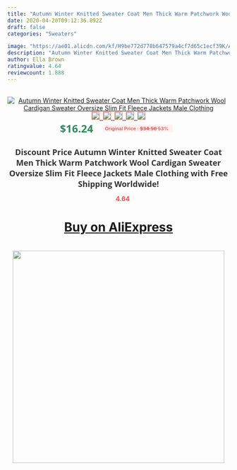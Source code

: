```yaml
---
title: "Autumn Winter Knitted Sweater Coat Men Thick Warm Patchwork Wool Cardigan Sweater Oversize Slim Fit Fleece Jackets Male Clothing"
date: 2020-04-20T09:12:36.892Z
draft: false
categories: "Sweaters"

image: "https://ae01.alicdn.com/kf/H9be772d778b647579a4cf7d65c1ecf39K/Autumn-Winter-Knitted-Sweater-Coat-Men-Thick-Warm-Patchwork-Wool-Cardigan-Sweater-Oversize-Slim-Fit-Fleece.jpg"
description: "Autumn Winter Knitted Sweater Coat Men Thick Warm Patchwork Wool Cardigan Sweater Oversize Slim Fit Fleece Jackets Male Clothing"
author: Ella Brown
ratingvalue: 4.64
reviewcount: 1.888
---
```

<br>
<div style="text-align: center;">
<a href="https://s.click.aliexpress.com/e/_Aflqsd" target="_blank" rel="nofollow noopener noreferrer"><img alt="Autumn Winter Knitted Sweater Coat Men Thick Warm Patchwork Wool Cardigan Sweater Oversize Slim Fit Fleece Jackets Male Clothing" class="magnifier-image" src="https://ae01.alicdn.com/kf/H9be772d778b647579a4cf7d65c1ecf39K/Autumn-Winter-Knitted-Sweater-Coat-Men-Thick-Warm-Patchwork-Wool-Cardigan-Sweater-Oversize-Slim-Fit-Fleece.jpg_640x640.jpg">
<br>
<img style="border:1px solid salmon" src="https://ae01.alicdn.com/kf/H9be772d778b647579a4cf7d65c1ecf39K/Autumn-Winter-Knitted-Sweater-Coat-Men-Thick-Warm-Patchwork-Wool-Cardigan-Sweater-Oversize-Slim-Fit-Fleece.jpg_120x120.jpg">&nbsp;&nbsp;<img style="border:1px solid salmon" src="https://ae01.alicdn.com/kf/H27cc7c51d82b474a819e66ebc376c55fa/Autumn-Winter-Knitted-Sweater-Coat-Men-Thick-Warm-Patchwork-Wool-Cardigan-Sweater-Oversize-Slim-Fit-Fleece.jpg_120x120.jpg">&nbsp;&nbsp;<img style="border:1px solid salmon" src="https://ae01.alicdn.com/kf/H7ff1eb92ed0649a0ae5879e0df81db87U/Autumn-Winter-Knitted-Sweater-Coat-Men-Thick-Warm-Patchwork-Wool-Cardigan-Sweater-Oversize-Slim-Fit-Fleece.jpg_120x120.jpg">&nbsp;&nbsp;<img style="border:1px solid salmon" src="https://ae01.alicdn.com/kf/H2738b75aebf9478e9754c2a8e6021188i/Autumn-Winter-Knitted-Sweater-Coat-Men-Thick-Warm-Patchwork-Wool-Cardigan-Sweater-Oversize-Slim-Fit-Fleece.jpg_120x120.jpg">&nbsp;&nbsp;<img style="border:1px solid salmon" src="https://ae01.alicdn.com/kf/H0e2b6f1fdbf548b2875751d42f76086dp/Autumn-Winter-Knitted-Sweater-Coat-Men-Thick-Warm-Patchwork-Wool-Cardigan-Sweater-Oversize-Slim-Fit-Fleece.jpg_120x120.jpg"></a></div><br0>
<div style="text-align: center;"><span style="background-color: white; border: 0px; box-sizing: border-box; color: seagreen; display: inline-block; font-family: &quot;open sans&quot; , &quot;arial&quot; , &quot;helvetica&quot; , sans-serif , &quot;heiti&quot;; font-size: 24px; font-stretch: inherit; font-weight: 700; line-height: inherit; margin: 0px 10px 0px 0px; padding: 0px; vertical-align: middle;">$16.24 </span>
<span style="background: rgb(255 , 241 , 241); border-radius: 3px; border: 0px; box-sizing: border-box; color: #ff4747; display: inline-block; font-family: inherit; font-size: 12px; font-stretch: inherit; font-style: inherit; font-variant: inherit; font-weight: 600; line-height: inherit; margin: 0px; padding: 2px 5px; transform: scale(0.9); vertical-align: middle;">Original Price : <b style="text-decoration: line-through;">$34.56 </b> 53%&nbsp;&nbsp;</span></div>
<h1 style="color: #333333; display: inline-block; font-family: &quot;open sans&quot; , &quot;arial&quot; , &quot;helvetica&quot; , sans-serif , &quot;heiti&quot;; font-size: 18px; font-stretch: inherit; font-weight: 700; text-align: center;">Discount Price Autumn Winter Knitted Sweater Coat Men Thick Warm Patchwork Wool Cardigan Sweater Oversize Slim Fit Fleece Jackets Male Clothing with Free Shipping Worldwide!</h1>
<div style="color: #ff4747; text-align: center;">
<img src="https://4.bp.blogspot.com/-M0ZcTcb-5uY/XleCXlxnR4I/AAAAAAAAAEc/OrjgMkXV1oMQFaCRZj5HQwOCBcu3w1FegCPcBGAYYCw/s1600/star.png" style="height: 15px;">&nbsp;<b>4.64</b></div>
<div class="button_cont" align="center"><a class="buynow_a" href="https://s.click.aliexpress.com/e/_Aflqsd" target="_blank" rel="nofollow noopener noreferrer"><H1>Buy on AliExpress</H1></a></div><br>
<div class="separator" style="clear: both; text-align: center;">
<img src="https://lh3.googleusercontent.com/-pTy5HemUv9M/XlePHvY0dAI/AAAAAAAAAE4/0nX5iRUoIWY8eMW9Dpxeirr157OZliDIgCLcBGAsYHQ/s1600/badge.gif" width="480">
</div>
